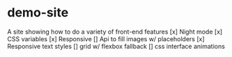 # demo-site

A site showing how to do a variety of front-end features
[x] Night mode
[x] CSS variables
[x] Responsive
[] Api to fill images w/ placeholders
[x] Responsive text styles
[] grid w/ flexbox fallback
[] css interface animations
